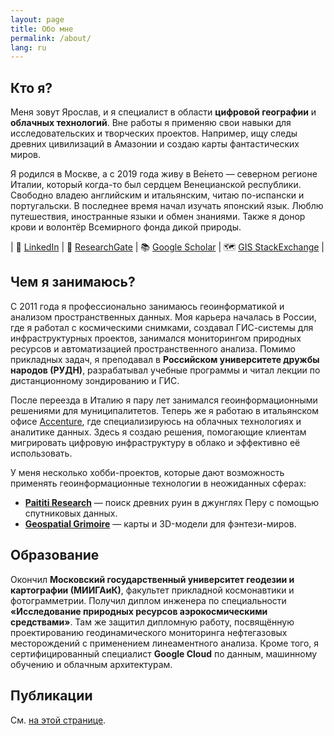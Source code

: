 ```yaml
---
layout: page
title: Обо мне
permalink: /about/
lang: ru
---
```


## Кто я?

Меня зовут Ярослав, и я специалист в области **цифровой географии** и **облачных технологий**. Вне работы я применяю свои навыки для исследовательских и творческих проектов. Например, ищу следы древних цивилизаций в Амазонии и создаю карты фантастических миров.

Я родился в Москве, а с 2019 года живу в Ве́нето — северном регионе Италии, который когда-то был сердцем Венецианской республики. Свободно владею английским и итальянским, читаю по-испански и португальски. В последнее время начал изучать японский язык. Люблю путешествия, иностранные языки и обмен знаниями. Также я донор крови и волонтёр Всемирного фонда дикой природы.

| 📌 [LinkedIn](https://www.linkedin.com/in/vasyunin) | 📖 [ResearchGate](https://www.researchgate.net/profile/Yaroslav-Vasyunin-2) | 📚 [Google Scholar](https://scholar.google.com/citations?user=7q7CFswAAAAJ) | 🗺️ [GIS StackExchange](https://gis.stackexchange.com/users/9314/yaroslav) |

## Чем я занимаюсь?

С 2011 года я профессионально занимаюсь геоинформатикой и анализом пространственных данных. Моя карьера началась в России, где я работал с космическими снимками, создавал ГИС-системы для инфраструктурных проектов, занимался мониторингом природных ресурсов и автоматизацией пространственного анализа. Помимо прикладных задач, я преподавал в **Российском университете дружбы народов (РУДН)**, разрабатывал учебные программы и читал лекции по дистанционному зондированию и ГИС.

После переезда в Италию я пару лет занимался геоинформационными решениями для муниципалитетов. Теперь же я работаю в итальянском офисе [Accenture](https://www.accenture.com/us-en/services/ecosystem-partners/google-cloud), где специализируюсь на облачных технологиях и аналитике данных. Здесь я создаю решения, помогающие клиентам мигрировать цифровую инфраструктуру в облако и эффективно её использовать.

У меня несколько хобби-проектов, которые дают возможность применять геоинформационные технологии в неожиданных сферах:

- [**Paititi Research**](https://www.paititi.info/ru/) — поиск древних руин в джунглях Перу с помощью спутниковых данных.
- [**Geospatial Grimoire**](https://geospatial-grimoire.com/) — карты и 3D-модели для фэнтези-миров.

## Образование

Окончил **Московский государственный университет геодезии и картографии (МИИГАиК)**, факультет прикладной космонавтики и фотограмметрии. Получил диплом инженера по специальности **«Исследование природных ресурсов аэрокосмическими средствами»**. Там же защитил дипломную работу, посвящённую проектированию геодинамического мониторинга нефтегазовых месторождений с применением линеаментного анализа. Кроме того, я сертифицированный специалист **Google Cloud** по данным, машинному обучению и облачным архитектурам.

## Публикации

См. [на этой странице](/pubs).
